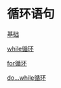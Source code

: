 # 循环语句

[基础](基础/基础.md "基础")

[while循环](while循环/while循环.md "while循环")

[for循环](for循环/for循环.md "for循环")

[do…while循环](do…while循环/do…while循环.md "do…while循环")
